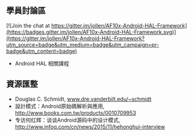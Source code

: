 ## 學員討論區

[![Join the chat at https://gitter.im/jollen/AF10x-Android-HAL-Framework](https://badges.gitter.im/jollen/AF10x-Android-HAL-Framework.svg)](https://gitter.im/jollen/AF10x-Android-HAL-Framework?utm_source=badge&utm_medium=badge&utm_campaign=pr-badge&utm_content=badge)

* Android HAL 相關課程

## 資源匯整

* Douglas C. Schmidt, www.dre.vanderbilt.edu/~schmidt
* 設計模式：Android原始碼解析與應用, http://www.books.com.tw/products/0010709953
* 专访何红辉：谈谈Android源码中的设计模式, http://www.infoq.com/cn/news/2015/11/hehonghui-interview
